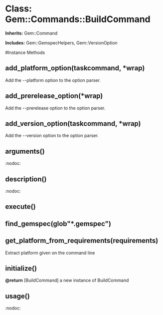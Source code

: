 # Class: Gem::Commands::BuildCommand
**Inherits:** Gem::Command
    
**Includes:** Gem::GemspecHelpers, Gem::VersionOption
  




#Instance Methods
## add_platform_option(taskcommand, *wrap) [](#method-i-add_platform_option)
Add the --platform option to the option parser.

## add_prerelease_option(*wrap) [](#method-i-add_prerelease_option)
Add the --prerelease option to the option parser.

## add_version_option(taskcommand, *wrap) [](#method-i-add_version_option)
Add the --version option to the option parser.

## arguments() [](#method-i-arguments)
:nodoc:

## description() [](#method-i-description)
:nodoc:

## execute() [](#method-i-execute)

## find_gemspec(glob"*.gemspec") [](#method-i-find_gemspec)

## get_platform_from_requirements(requirements) [](#method-i-get_platform_from_requirements)
Extract platform given on the command line

## initialize() [](#method-i-initialize)

**@return** [BuildCommand] a new instance of BuildCommand

## usage() [](#method-i-usage)
:nodoc:

